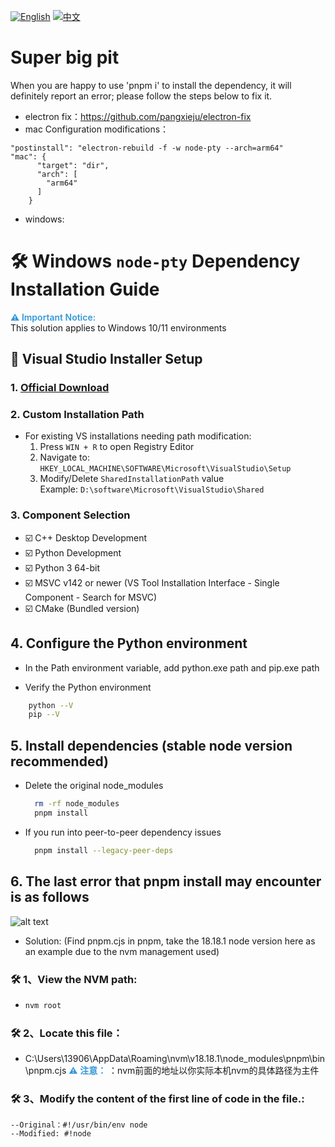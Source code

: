 [![English](https://img.shields.io/badge/README-English-494cad.svg)](https://github.com/we0-dev/we0/blob/main/apps/we-dev-client/README.md) [![中文](https://img.shields.io/badge/README-中文-494cad.svg)](https://github.com/we0-dev/we0/blob/main/apps/we-dev-client/docs/README.zh.md) 

# Super big pit

When you are happy to use 'pnpm i' to install the dependency, it will definitely report an error; please follow the steps below to fix it.

- electron fix：https://github.com/pangxieju/electron-fix
- mac Configuration modifications：

```
"postinstall": "electron-rebuild -f -w node-pty --arch=arm64"
"mac": {
      "target": "dir",
      "arch": [
        "arm64"
      ]
    }
```

- windows:

# 🛠️ Windows `node-pty` Dependency Installation Guide 

<span style="color: #3498db; font-weight: 600;">⚠️ Important Notice:</span>  
This solution applies to Windows 10/11 environments

## 🚀 Visual Studio Installer Setup

### 1. [Official Download](https://visualstudio.microsoft.com/zh-hans/downloads/)

### 2. Custom Installation Path
- For existing VS installations needing path modification:
  1. Press `WIN + R` to open Registry Editor
  2. Navigate to:  
     `HKEY_LOCAL_MACHINE\SOFTWARE\Microsoft\VisualStudio\Setup`
  3. Modify/Delete `SharedInstallationPath` value  
     Example: `D:\software\Microsoft\VisualStudio\Shared`

### 3. Component Selection

  - ☑️ C++ Desktop Development
  - ☑️ Python Development
  - ☑️ Python 3 64-bit
  - ☑️ MSVC v142 or newer (VS Tool Installation Interface - Single Component - Search for MSVC)
  - ☑️ CMake (Bundled version)

## 4. Configure the Python environment

* &#x20; In the Path environment variable, add python.exe path and pip.exe path

* Verify the Python environment
```bash
    python --V
    pip --V
```

## 5. Install dependencies (stable node version recommended)
* Delete the original node_modules
  ```bash
    rm -rf node_modules
    pnpm install
  ```
* If you run into peer-to-peer dependency issues
  ```bash
    pnpm install --legacy-peer-deps
  ```
## 6. The last error that pnpm install may encounter is as follows
![alt text](./docs/error.png)
  - Solution: (Find pnpm.cjs in pnpm, take the 18.18.1 node version here as an example due to the nvm management used)
  ### 🛠️ 1、View the NVM path:
  - ```bash
    nvm root
    
  ### 🛠️ 2、Locate this file：
  - C:\Users\13906\AppData\Roaming\nvm\v18.18.1\node_modules\pnpm\bin\pnpm.cjs
    <span style="color: #3498db; font-weight: 600;">⚠️ 注意：</span> ：nvm前面的地址以你实际本机nvm的具体路径为主件
  
  ###  🛠️ 3、Modify the content of the first line of code in the file.:
    --Original：#!/usr/bin/env node
    --Modified: #!node